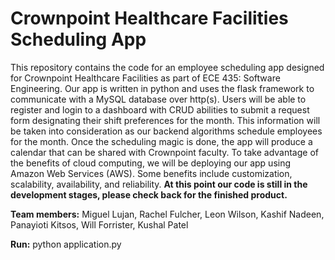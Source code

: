 # Crownpoint Healthcare Facilities Scheduling App  
  
This repository contains the code for an employee scheduling app designed for Crownpoint Healthcare Facilities as part of ECE 435: Software Engineering. Our app is written in python and uses the flask framework to communicate with a MySQL database over http(s). Users will be able to register and login to a dashboard with CRUD abilities to submit a request form designating their shift preferences for the month. This information will be taken into consideration as our backend algorithms schedule employees for the month. Once the scheduling magic is done, the app will produce a calendar that can be shared with Crownpoint faculty. To take advantage of the benefits of cloud computing, we will be deploying our app using Amazon Web Services (AWS). Some benefits include customization, scalability, availability, and reliability. **At this point our code is still in the development stages, please check back for the finished product.**  
 
 **Team members:** Miguel Lujan, Rachel Fulcher, Leon Wilson, Kashif Nadeen, Panayioti Kitsos, Will Forrister, Kushal Patel  
  
  **Run:** python application.py
